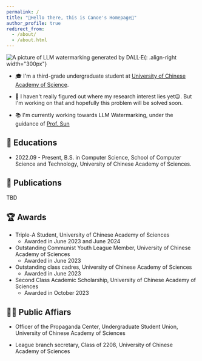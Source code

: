 ```yaml
---
permalink: /
title: "👋Hello there, this is Canoe's Homepage🛶"
author_profile: true
redirect_from: 
  - /about/
  - /about.html
---
```



![A picture of LLM watermarking generated by DALL·E](/Canoe.github.io/images/llm_watermark.webp){: .align-right width="300px"}

- 🎓 I'm a third-grade undergraduate student at [University of Chinese Academy of Science](https://www.ucas.ac.cn/). 

- 🔬 I haven't really figured out where my research interest lies yet😥. But I'm working on that and hopefully this problem will be solved soon.

- 📚 I'm currently working towards LLM Watermarking, under the guidance of [Prof. Sun](https://ofey.me)


## 🏫 Educations

- 2022.09 - Present, B.S. in Computer Science, School of Computer Science and Technology, University of Chinese Academy of Sciences.

## 📘 Publications

TBD

## 🏆 Awards

- Triple-A Student, University of Chinese Academy of Sciences
  - Awarded in June 2023 and June 2024
- Outstanding Communist Youth League Member, University of Chinese Academy of Sciences
  - Awarded in June 2023 
- Outstanding class cadres, University of Chinese Academy of Sciences
  - Awarded in June 2023 
- Second Class Academic Scholarship, University of Chinese Academy of Sciences
  - Awarded in October 2023


## 🧑‍🎓 Public Affiars

- Officer of the Propaganda Center, Undergraduate Student Union, University of Chinese Academy of Sciences

- League branch secretary, Class of 2208, University of Chinese Academy of Sciences